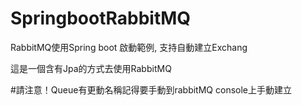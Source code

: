 # SpringbootRabbitMQ
RabbitMQ使用Spring boot 啟動範例, 支持自動建立Exchang

這是一個含有Jpa的方式去使用RabbitMQ

#請注意！Queue有更動名稱記得要手動到rabbitMQ console上手動建立
